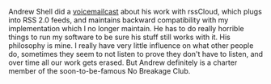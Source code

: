 Andrew Shell did a <a href="https://blog.andrewshell.org/voicemailcast-20200218/">voicemailcast</a> about his work with rssCloud, which plugs into RSS 2.0 feeds, and maintains backward compatibility with my implementation which I no longer maintain. He has to do really horrible things to run my software to be sure his stuff still works with it. His philosophy is mine. I really have very little influence on what other people do, sometimes they seem to not listen to prove they don't have to listen, and over time all our work gets erased. But Andrew definitely is a charter member of the soon-to-be-famous No Breakage Club. 
